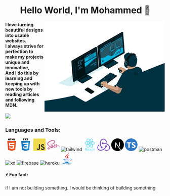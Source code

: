

<h1 align="center">Hello World, I'm Mohammed 👋</h1>
<img align="right" width="380px" src="image/giphy.webp">


<h4>I love turning beautiful designs into usable websites.<br>
I always strive for perfection to make my projects unique and innovative,<br>
 And I do this by learning and keeping up with new tools by reading articles and following MDN.
</h4>

![](https://komarev.com/ghpvc/?username=mohammedsaid21&color=blue&style=for-the-badge)


 <h3 align="left">Languages and Tools:</h3>

<span>
       <img src="https://raw.githubusercontent.com/devicons/devicon/master/icons/html5/html5-original-wordmark.svg" alt="html5" 
          width="40" height="40" />
</span>    
          
<span>
          <img src="https://raw.githubusercontent.com/devicons/devicon/master/icons/css3/css3-original-wordmark.svg" alt="css3" 
          width="40" height="40" /></span>
<span>
          <img src="https://raw.githubusercontent.com/devicons/devicon/master/icons/javascript/javascript-original.svg" alt="javascript" 
          width="40" height="40" /></span>
<span>
          <img src="https://raw.githubusercontent.com/devicons/devicon/master/icons/sass/sass-original.svg"
            alt="sass" width="40" height="40" /></span>
<span>
          <img src="https://www.vectorlogo.zone/logos/tailwindcss/tailwindcss-icon.svg"
            alt="tailwind" width="40" height="40" /></span>

<span>
          <img src="https://raw.githubusercontent.com/devicons/devicon/master/icons/react/react-original-wordmark.svg" alt="react" 
            width="40" height="40" /></span>
<span>
          <img src="https://raw.githubusercontent.com/devicons/devicon/master/icons/redux/redux-original.svg"
              alt="redux" width="40" height="40" /></span>
              
 
<span>
          <img src="./image/next.png"
              alt="redux" width="40" height="40" /></span>

<span>
          <img src="./image/typescript.png"
              alt="typescript" width="40" height="40" /></span>
              
              
              
<span>
            <img src="https://www.vectorlogo.zone/logos/getpostman/getpostman-icon.svg"
              alt="postman" width="40" height="40"  /></span>

<span>          
          <img src="https://cdn.worldvectorlogo.com/logos/adobe-xd.svg"
            alt="xd" width="40" height="40" />
 </span>
<span>
          <img src="https://www.vectorlogo.zone/logos/firebase/firebase-icon.svg"
            alt="firebase" width="40" height="40" /></span>
<span>
          <img src="https://www.vectorlogo.zone/logos/heroku/heroku-icon.svg"
            alt="heroku" width="40" height="40" /></span>
<span>
          <img src="https://raw.githubusercontent.com/devicons/devicon/master/icons/java/java-original.svg"
            alt="java" width="40" height="40" />
      </span>
           

<a href="https://status.nmoo.dev/now-playing">
  <img href="https://status.nmoo.dev/now-playing">
</a>

<div>
 <h4>⚡ Fun fact:</h4>
 <span>if I am not building something.
 I would be thinking of building something</span>
</div>

 
